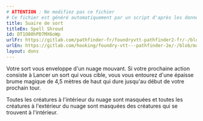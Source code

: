 ```yaml
---
# ATTENTION : Ne modifiez pas ce fichier
# Ce fichier est généré automatiquement par un script d'après les données du module Foundry VTT officiel et de sa traduction
title: Suaire de sort
titleEn: Spell Shroud
id: DT1O80hPD7MX6oWp
urlFr: https://gitlab.com/pathfinder-fr/foundryvtt-pathfinder2-fr/-/blob/master/data/feats/DT1O80hPD7MX6oWp.htm
urlEn: https://gitlab.com/hooking/foundry-vtt---pathfinder-2e/-/blob/master/packs/data/feats.db/spell-shroud.json
layout: dons
---
```

Votre sort vous enveloppe d'un nuage mouvant. Si votre prochaine action consiste à <a class="entity-link" data-pack="pf2e.actionspf2e" data-id="aBQ8ajvEBByv45yz" draggable="true">Lancer un sort</a> qui vous cible, vous vous entourez d'une épaisse brume magique de 4,5 mètres de haut qui dure jusqu'au début de votre prochain tour.

Toutes les créatures à l'intérieur du nuage sont <a class="entity-link" data-pack="pf2e.conditionitems" data-id="DmAIPqOBomZ7H95W" draggable="true"><i class="fas fa-book-open"></i>masquées</a> et toutes les créatures à l'extérieur du nuage sont masquées des créatures qui se trouvent à l'intérieur.
